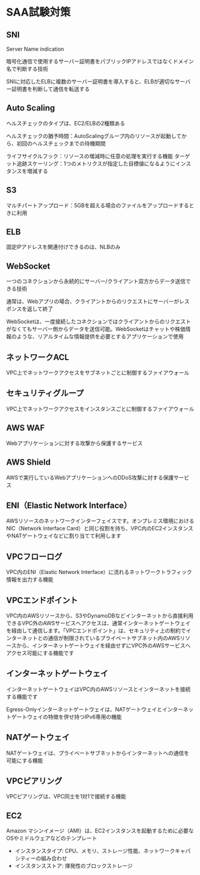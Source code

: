 # SAA試験対策
## SNI

Server Name indication

暗号化通信で使用するサーバー証明書をパブリックIPアドレスではなくドメイン名で判断する技術

SNIに対応したELBに複数のサーバー証明書を導入すると、ELBが適切なサーバー証明書を判断して通信を転送する

## Auto Scaling
ヘルスチェックのタイプは、EC2/ELBの2種類ある

ヘルスチェックの猶予時間：AutoScalingグループ内のリソースが起動してから、初回のヘルスチェックまでの待機期間

ライフサイクルフック：リソースの増減時に任意の処理を実行する機能
ターゲット追跡スケーリング：1つのメトリクスが指定した目標値になるようにインスタンスを増減する

## S3
マルチパートアップロード：5GBを超える場合のファイルをアップロードするときに利用

## ELB
固定IPアドレスを関連付けできるのは、NLBのみ

## WebSocket
一つのコネクションから永続的にサーバー/クライアント双方からデータ送信できる技術

通常は、Webアプリの場合、クライアントからのリクエストにサーバーがレスポンスを返して終了

WebSocketは、一度接続したコネクションではクライアントからのリクエストがなくてもサーバー側からデータを送信可能。WebSocketはチャットや株価情報のような、リアルタイムな情報提供を必要とするアプリケーションで使用

## ネットワークACL
VPC上でネットワークアクセスをサブネットごとに制御するファイアウォール

## セキュリティグループ
VPC上でネットワークアクセスをインスタンスごとに制御するファイアウォール

## AWS WAF
Webアプリケーションに対する攻撃から保護するサービス

## AWS Shield
AWSで実行しているWebアプリケーションへのDDoS攻撃に対する保護サービス

## ENI（Elastic Network Interface）
AWSリソースのネットワークインターフェイスです。オンプレミス環境におけるNIC（Network Interface Card）と同じ役割を持ち、VPC内のEC2インスタンスやNATゲートウェイなどに割り当てて利用します

## VPCフローログ
VPC内のENI（Elastic Network Interface）に流れるネットワークトラフィック情報を出力する機能

## VPCエンドポイント
VPC内のAWSリソースから、S3やDynamoDBなどインターネットから直接利用できるVPC外のAWSサービスへアクセスは、通常インターネットゲートウェイを経由して通信します。「VPCエンドポイント」は、セキュリティ上の制約でインターネットとの通信が制限されているプライベートサブネット内のAWSリソースから、インターネットゲートウェイを経由せずにVPC外のAWSサービスへアクセス可能にする機能です

## インターネットゲートウェイ
インターネットゲートウェイはVPC内のAWSリソースとインターネットを接続する機能です

Egress-Onlyインターネットゲートウェイは、NATゲートウェイとインターネットゲートウェイの特徴を併せ持つIPv6専用の機能

## NATゲートウェイ
NATゲートウェイは、プライベートサブネットからインターネットへの通信を可能にする機能

## VPCピアリング
VPCピアリングは、VPC同士を1対1で接続する機能

## EC2
Amazon マシンイメージ（AMI）は、EC2インスタンスを起動するために必要なOSやミドルウェアなどのテンプレート

- インスタンスタイプ: CPU、メモリ、ストレージ性能、ネットワークキャパシティーの組み合わせ
- インスタンスストア: 揮発性のブロックストレージ


